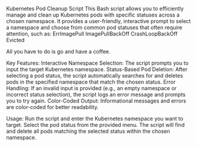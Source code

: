 Kubernetes Pod Cleanup Script
This Bash script allows you to efficiently manage and clean up Kubernetes pods with specific statuses across a chosen namespace. It provides a user-friendly, interactive prompt to select a namespace and choose from common pod statuses that often require attention, such as:
ErrImagePull
ImagePullBackOff
CrashLoopBackOff
Evicted

All you have to do is go and have a coffee.

Key Features:
Interactive Namespace Selection: The script prompts you to input the target Kubernetes namespace.
Status-Based Pod Deletion: After selecting a pod status, the script automatically searches for and deletes pods in the specified namespace that match the chosen status.
Error Handling: If an invalid input is provided (e.g., an empty namespace or incorrect status selection), the script logs an error message and prompts you to try again.
Color-Coded Output: Informational messages and errors are color-coded for better readability.

Usage:
Run the script and enter the Kubernetes namespace you want to target.
Select the pod status from the provided menu.
The script will find and delete all pods matching the selected status within the chosen namespace.
